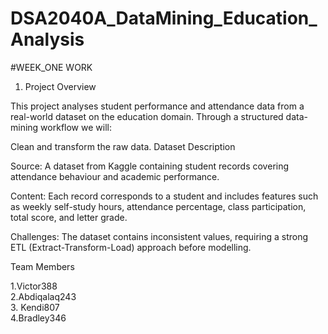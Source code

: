 # DSA2040A_DataMining_Education_Analysis
#WEEK_ONE WORK
1. Project Overview

This project analyses student performance and attendance data from a real-world dataset on the education domain. Through a structured data-mining workflow we will:

Clean and transform the raw data.
Dataset Description

Source: 
A dataset from Kaggle containing student records covering attendance behaviour and academic performance.

Content: 
Each record corresponds to a student and includes features such as weekly self-study hours, attendance percentage, class participation, total score, and letter grade.

Challenges: 
The dataset contains inconsistent values, requiring a strong ETL (Extract-Transform-Load) approach before modelling.

Team Members

1.Victor388   
2.Abdiqalaq243  
3. Kendi807  
4.Bradley346  
